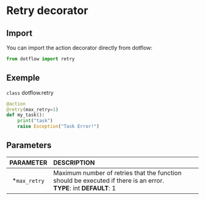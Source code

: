 # Retry decorator

## Import

You can import the action decorator directly from dotflow:

```python
from dotflow import retry
```

## Exemple

`class` dotflow.retry

```python
@action
@retry(max_retry=1)
def my_task():
    print("task")
    raise Exception("Task Error!")
```

## Parameters

| PARAMETER  | DESCRIPTION      |
|:-----------:|:---------------|
| *`max_retry` | Maximum number of retries that the function should be executed if there is an error. <br> **TYPE**: int **DEFAULT**: 1 |